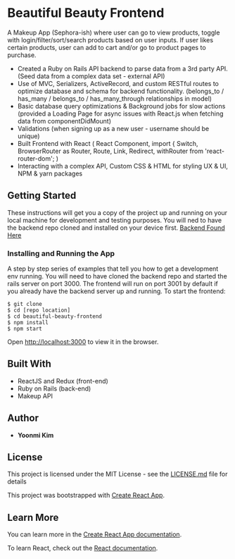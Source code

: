 # Beautiful Beauty Frontend

A Makeup App (Sephora-ish) where user can go to view products, toggle with login/filter/sort/search products based on user inputs. If user likes certain products, user can add to cart and/or go to product pages to purchase.

+ Created a Ruby on Rails API backend to parse data from a 3rd party API. (Seed data from a complex data set - external API)
+ Use of MVC, Serializers, ActiveRecord, and custom RESTful routes to optimize database and schema for backend functionality. (belongs_to / has_many / belongs_to / has_many_through relationships in model)
+ Basic database query optimizations & Background jobs for slow actions (provided a Loading Page for async issues with React.js when fetching data from componentDidMount)
+ Validations (when signing up as a new user - username should be unique)
+ Built Frontend with React ( React Component, import { Switch, BrowserRouter as Router, Route, Link, Redirect, withRouter from 'react-router-dom'; )
+ Interacting with a complex API, Custom CSS & HTML for styling UX & UI, NPM & yarn packages

## Getting Started

These instructions will get you a copy of the project up and running on your local machine for development and testing purposes. You will ned to have the backend repo cloned and installed on your device first. [Backend Found Here](https://github.com/yoonmikim/Beautiful-Beauty-Backend)

### Installing and Running the App

A step by step series of examples that tell you how to get a development env running.
You will need to have cloned the backend repo and started the rails server on port 3000.
The frontend will run on port 3001 by default if you already have the backend server up and running.
To start the frontend:

```
$ git clone
$ cd [repo location]
$ cd beautiful-beauty-frontend
$ npm install
$ npm start
```
Open [http://localhost:3000](http://localhost:3000) to view it in the browser.

## Built With

* ReactJS and Redux (front-end)
* Ruby on Rails (back-end)
* Makeup API

## Author

* **Yoonmi Kim** 

## License

This project is licensed under the MIT License - see the [LICENSE.md](LICENSE.md) file for details

This project was bootstrapped with [Create React App](https://github.com/facebook/create-react-app).



## Learn More

You can learn more in the [Create React App documentation](https://facebook.github.io/create-react-app/docs/getting-started).

To learn React, check out the [React documentation](https://reactjs.org/).

